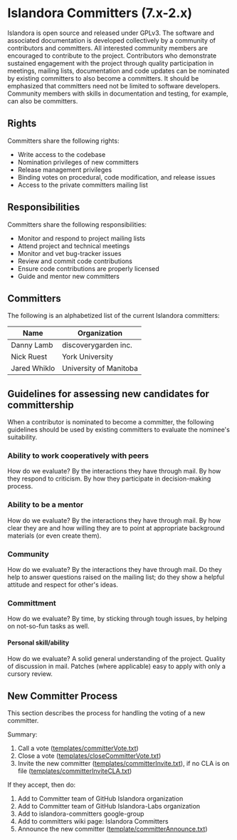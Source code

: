 # Islandora Committers (7.x-2.x)

Islandora is open source and released under GPLv3. The software and associated documentation is developed collectively by a community of contributors and committers. All interested community members are encouraged to contribute to the project. Contributors who demonstrate sustained engagement with the project through quality participation in meetings, mailing lists, documentation and code updates can be nominated by existing committers to also become a committers. It should be emphasized that committers need not be limited to software developers. Community members with skills in documentation and testing, for example, can also be committers.

## Rights

Committers share the following rights:

* Write access to the codebase
* Nomination privileges of new committers
* Release management privileges
* Binding votes on procedural, code modification, and release issues
* Access to the private committers mailing list

## Responsibilities

Committers share the following responsibilities:

* Monitor and respond to project mailing lists
* Attend project and technical meetings
* Monitor and vet bug-tracker issues
* Review and commit code contributions
* Ensure code contributions are properly licensed
* Guide and mentor new committers

## Committers

The following is an alphabetized list of the current Islandora committers:

| Name             | Organization                      |
|------------------|-----------------------------------|
| Danny Lamb       | discoverygarden inc.              |
| Nick Ruest       | York University                   |
| Jared Whiklo     | University of Manitoba            |


## Guidelines for assessing new candidates for committership

When a contributor is nominated to become a committer, the following guidelines should be used by existing committers to evaluate the nominee's suitability.

### Ability to work cooperatively with peers

How do we evaluate? By the interactions they have through mail. By how they respond to criticism. By how they participate in decision-making process.

### Ability to be a mentor

How do we evaluate? By the interactions they have through mail. By how clear they are and how willing they are to point at appropriate background materials (or even create them).

### Community

How do we evaluate? By the interactions they have through mail. Do they help to answer questions raised on the mailing list; do they show a helpful attitude and respect for other's ideas.

### Committment

How do we evaluate? By time, by sticking through tough issues, by helping on not-so-fun tasks as well.

#### Personal skill/ability

How do we evaluate? A solid general understanding of the project. Quality of discussion in mail. Patches (where applicable) easy to apply with only a cursory review.

## New Committer Process

This section describes the process for handling the voting of a new committer.

Summary:

1. Call a vote ([templates/committerVote.txt](https://raw.githubusercontent.com/Islandora-Labs/islandora/7.x-2.x/docs/contributing/templates/committerVote.txt))
2. Close a vote ([templates/closeCommitterVote.txt](https://raw.githubusercontent.com/Islandora-Labs/islandora/7.x-2.x/docs/contributing/templates/closeCommitterVote.txt))
3. Invite the new committer ([templates/committerInvite.txt](https://raw.githubusercontent.com/Islandora-Labs/islandora/7.x-2.x/docs/contributing/templates/committerInvite.txt)), if no CLA is on file ([templates/committerInviteCLA.txt](https://raw.githubusercontent.com/Islandora-Labs/islandora/7.x-2.x/docs/contributing/templates/committerInviteCLA.txt))

If they accept, then do:

1. Add to Committer team of GitHub Islandora organization
2. Add to Committer team of GitHub Islandora-Labs organization
3. Add to islandora-committers google-group
4. Add to committers wiki page: Islandora Committers 
5. Announce the new committer ([template/committerAnnounce.txt](https://raw.githubusercontent.com/Islandora-Labs/islandora/7.x-2.x/docs/contributing/templates/committerAnnounce.txt))
